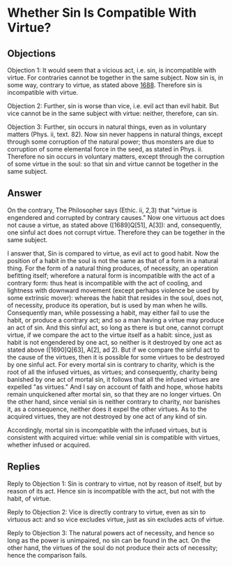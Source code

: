 # Whether Sin Is Compatible With Virtue?

## Objections

Objection 1: It would seem that a vicious act, i.e. sin, is incompatible with virtue. For contraries cannot be together in the same subject. Now sin is, in some way, contrary to virtue, as stated above [1688](A[1]). Therefore sin is incompatible with virtue.

Objection 2: Further, sin is worse than vice, i.e. evil act than evil habit. But vice cannot be in the same subject with virtue: neither, therefore, can sin.

Objection 3: Further, sin occurs in natural things, even as in voluntary matters (Phys. ii, text. 82). Now sin never happens in natural things, except through some corruption of the natural power; thus monsters are due to corruption of some elemental force in the seed, as stated in Phys. ii. Therefore no sin occurs in voluntary matters, except through the corruption of some virtue in the soul: so that sin and virtue cannot be together in the same subject.

## Answer

On the contrary, The Philosopher says (Ethic. ii, 2,3) that "virtue is engendered and corrupted by contrary causes." Now one virtuous act does not cause a virtue, as stated above ([1689]Q[51], A[3]): and, consequently, one sinful act does not corrupt virtue. Therefore they can be together in the same subject.

I answer that, Sin is compared to virtue, as evil act to good habit. Now the position of a habit in the soul is not the same as that of a form in a natural thing. For the form of a natural thing produces, of necessity, an operation befitting itself; wherefore a natural form is incompatible with the act of a contrary form: thus heat is incompatible with the act of cooling, and lightness with downward movement (except perhaps violence be used by some extrinsic mover): whereas the habit that resides in the soul, does not, of necessity, produce its operation, but is used by man when he wills. Consequently man, while possessing a habit, may either fail to use the habit, or produce a contrary act; and so a man having a virtue may produce an act of sin. And this sinful act, so long as there is but one, cannot corrupt virtue, if we compare the act to the virtue itself as a habit: since, just as habit is not engendered by one act, so neither is it destroyed by one act as stated above ([1690]Q[63], A[2], ad 2). But if we compare the sinful act to the cause of the virtues, then it is possible for some virtues to be destroyed by one sinful act. For every mortal sin is contrary to charity, which is the root of all the infused virtues, as virtues; and consequently, charity being banished by one act of mortal sin, it follows that all the infused virtues are expelled "as virtues." And I say on account of faith and hope, whose habits remain unquickened after mortal sin, so that they are no longer virtues. On the other hand, since venial sin is neither contrary to charity, nor banishes it, as a consequence, neither does it expel the other virtues. As to the acquired virtues, they are not destroyed by one act of any kind of sin.

Accordingly, mortal sin is incompatible with the infused virtues, but is consistent with acquired virtue: while venial sin is compatible with virtues, whether infused or acquired.

## Replies

Reply to Objection 1: Sin is contrary to virtue, not by reason of itself, but by reason of its act. Hence sin is incompatible with the act, but not with the habit, of virtue.

Reply to Objection 2: Vice is directly contrary to virtue, even as sin to virtuous act: and so vice excludes virtue, just as sin excludes acts of virtue.

Reply to Objection 3: The natural powers act of necessity, and hence so long as the power is unimpaired, no sin can be found in the act. On the other hand, the virtues of the soul do not produce their acts of necessity; hence the comparison fails.